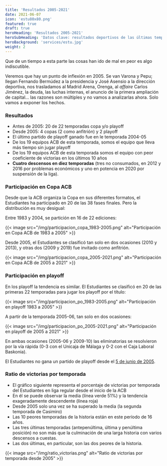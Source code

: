 ```yaml
---
title: 'Resultados 2005-2021'
date: 2021-06-07
icon: 'estu80x80.png'
featured: true
draft: true
heroHeading: 'Resultados 2005-2021'
heroSubHeading: 'Datos clave: resultados deportivos de las últimas temporadas'
heroBackground: 'services/estu.jpg'
weight: 2
---
```


Que de un tiempo a esta parte las cosas han ido de mal en peor es algo indiscutible.

Veremos que hay un punto de inflexión en 2005. Se van Varona y Pepu; llegan Fernando Bermúdez a la presidencia y José Asensio a la dirección deportiva, nos trasladamos al Madrid Arena, Orenga, al _affaire_ Carlos Jiménez, la deuda, las luchas internas, el anuncio de la primera ampliación de capital... las razones son múltiples y no vamos a analizarlas ahora. Solo vamos a exponer los hechos.

### Resultados

* Antes de 2005: 20 de 22 temporadas copa y/o playoff
* Desde 2005: 4 copas (2 como anfitrión) y 2 playoff
* El último partido de playoff ganado fue en le temporada 2004-05
* De los 19 equipos ACB de esta temporada, somos el equipo que lleva más tiempo sin jugar playoff
* De los 19 equipos ACB de esta temporada somos el equipo con peor coeficiente de victorias en los últimos 10 años
* **Cuatro descensos en diez temporadas** (tres no consumados, en 2012 y 2016 por problemas económicos y uno en potencia en 2020 por suspensión de la liga).

### Participación en Copa ACB

Desde que la ACB organiza la Copa en sus diferentes formatos, el Estudiantes ha participado en 20 de las 38 fases finales. Pero la distribución es muy desigual:

Entre 1983 y 2004, se partición en 16 de 22 ediciones:

{{< image src="/img/participacion_copa_1983-2005.png" alt="Participación en Copa ACB de 1983 a 2005" >}}

Desde 2005, el Estudiantes se clasificó tan solo en dos ocasiones (2010 y 2013), y otras dos (2009 y 2019) fue invitado como anfitrión.

{{< image src="/img/participacion_copa_2005-2021.png" alt="Participación en Copa ACB de 2005 a 2021" >}}

### Participación en playoff

En los playoff la tendencia es similar. El Estudiantes se clasificó en 20 de las primeras 22 temporadas para jugar los playoff por el título:

{{< image src="/img/participacion_po_1983-2005.png" alt="Participación en playoff 1983 a 2005" >}}

A partir de la temporada 2005-06, tan solo en dos ocasiones:

{{< image src="/img/participacion_po_2005-2021.png" alt="Participación en playoff de 2005 a 2021" >}}

En ambas ocasiones (2005-06 y 2009-10) las eliminatorias se resolvieron por la vía rápida (0-3 con el Unicaja de Málaga y 0-2 con el Caja Laboral Baskonia).

El Estudiantes no gana un partido de playoff desde el [5 de junio de 2005](https://elpais.com/diario/2005/06/06/deportes/1118008831_850215.html).

### Ratio de victorias por temporada

* El gráfico siguiente representa el porcentaje de victorias por temporada del Estudiantes en liga regular desde el inicio de la ACB
* En él se puede observar la media (línea verde 51%) y la tendencia exageradamente descendente (línea roja)
* Desde 2005 solo una vez se ha superado la media (la segunda temporada de Casimiro)
* Las 10 peores temporadas de la historia están en este período de 16 años.
* Las tres últimas temporadas (antepenúltima, última y penúltima posición) no son más que la culminación de una larga historia con varios descensos a cuestas.
* Las dos últimas, en particular, son las dos peores de la historia.

{{< image src="/img/ratio_victorias.png" alt="Ratio de victorias por temporada desde 2005" >}}